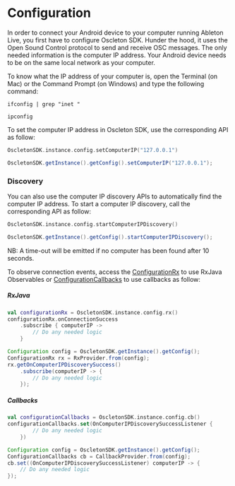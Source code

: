 # Configuration

In order to connect your Android device to your computer running Ableton Live, you first have to configure
Oscleton SDK. Hunder the hood, it uses the Open Sound Control protocol to send and receive OSC messages.
The only needed information is the computer IP address. Your Android device needs to be on the same local network as your computer.

To know what the IP address of your computer is, open the Terminal (on Mac)
or the Command Prompt (on Windows) and type the following command:

``` fct_label="Mac"
ifconfig | grep "inet "
```

``` fct_label="Windows"
ipconfig
```

To set the computer IP address in Oscleton SDK, use the corresponding API as follow:

``` kotlin
OscletonSDK.instance.config.setComputerIP("127.0.0.1")
```

``` java
OscletonSDK.getInstance().getConfig().setComputerIP("127.0.0.1");
```

### Discovery

You can also use the computer IP discovery APIs to automatically find the computer IP address.
To start a computer IP discovery, call the corresponding API as follow:

``` kotlin
OscletonSDK.instance.config.startComputerIPDiscovery()
```

``` java
OscletonSDK.getInstance().getConfig().startComputerIPDiscovery();
```

NB: A time-out will be emitted if no computer has been found after 10 seconds.

To observe connection events, access the [ConfigurationRx] to use RxJava Observables or [ConfigurationCallbacks] to use callbacks as follow:

##### RxJava

``` kotlin
val configurationRx = OscletonSDK.instance.config.rx()
configurationRx.onConnectionSuccess
    .subscribe { computerIP ->
        // Do any needed logic
    }
```

``` java
Configuration config = OscletonSDK.getInstance().getConfig();
ConfigurationRx rx = RxProvider.from(config);
rx.getOnComputerIPDiscoverySuccess()
    .subscribe(computerIP -> {
        // Do any needed logic
    });
```

##### Callbacks

``` kotlin
val configurationCallbacks = OscletonSDK.instance.config.cb()
configurationCallbacks.set(OnComputerIPDiscoverySuccessListener {
        // Do any needed logic
    })
```

``` java
Configuration config = OscletonSDK.getInstance().getConfig();
ConfigurationCallbacks cb = CallbackProvider.from(config);
cb.set((OnComputerIPDiscoverySuccessListener) computerIP -> {
    // Do any needed logic
});
```





[ConfigurationRx]:        ../../../reference/android/core-rxjava2/com.oscleton.sdk.rx/-configuration-rx/
[ConfigurationCallbacks]: ../../../reference/android/core-callbacks/com.oscleton.sdk.callbacks.configuration/-configuration-callbacks/